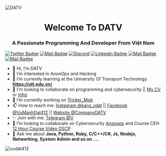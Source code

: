 ![DATV](https://user-images.githubusercontent.com/83489434/130043987-ed8773bf-2e1e-4a9f-a355-7c9c08a9ac60.png)
<h1 align="center"&text_color=DC143C>Welcome To DATV</h1>
<h3 align="center">A Passionate Programming And Developer From Việt Nam</h3>

[![Twitter Badge](https://img.shields.io/badge/DATV_Pro-1ca0f1?style=flat&labelColor=1ca0f1&logo=twitter&logoColor=white&link=https://twitter.com/Ipenywis)](https://twitter.com/hel_nulldoot) [![Mail Badge](https://img.shields.io/badge/-Null_Doot-e74c3c?style=flat&labelColor=e74c3c&logo=youtube&logoColor=white)](https://www.youtube.com/channel/UCYBs7r2XzwiEfvuZ33g7ymg) [![Discord](https://img.shields.io/badge/Sanders_V-7289DA?style=flat&labelColor=discord&logo=Discord&logoColor=white)](https://discord.com/users/848850713311707157) [![Linkedin Badge](https://img.shields.io/badge/V-DATV-0e76a8?style=flat&labelColor=0e76a8&logo=linkedin&logoColor=white)](https://www.linkedin.com/in/v%C5%A9-%C4%91%E1%BA%A1t-24298a201/) [![Mail Badge](https://img.shields.io/badge/kanz_vdat-e84393?style=flat&labelColor=e84393&logo=instagram&logoColor=white)](https://www.instagram.com/kanz_vdat) [![Mail Badge](https://img.shields.io/badge/Company-DATV-c0392b?style=flat&labelColor=c0392b&logo=gmail&logoColor=white)](mailto:companydatv412@gmail.com)

- 👋 Hi, I’m DATV<br>
- 👀 I’m interested in AnonOps and Hacking<br>
- 🌱 I’m currently learning at the University Of Transport Technology **https://utt.edu.vn/** <br>
- 💞️ I'm looking to collaborate on programming and cybersecurity || [My CV](https://linktr.ee/nulldoot) or [Infor](https://ahihidatv.tk)<br>
- 🔭 I’m currently working on [Tricker_Mob](https://linktr.ee/nulldoot)
- 📫 How to reach me: [Instagram @kanz_vdat](https://www.instagram.com/kanz_vdat/) || [Facebook @VuManhDat412](https://www.facebook.com/VuManhDat412/) ||
[Website @CompanyDATV](http://churongcondatv.42web.io/)<br>
- ✨ Join with me: [Telegram @V](https://t.me/HamiiV)<br>
- 👯 I’m looking to collaborate on Cybersecurity [Anonops](https://webchat.anonops.com/) and Course CEH [12 Hour Course Video OSCP](https://hiperdatv.cf/)
- 💬 Ask me about **Java, Python, Ruby, C/C++/C#, Js, Nodejs, Networking, System Admin and so on ....**
<img align="center" src="https://github-readme-stats.vercel.app/api?username=vudat412&&show_icons=true&locale=en&title_color=ffffff&icon_color=bb2acf&text_color=daf7dc&bg_color=151515" alt="vudat412" />


